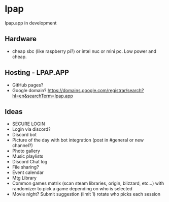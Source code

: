 # lpap
lpap.app in development


## Hardware
- cheap sbc (like raspberry pi?) or intel nuc or mini pc. Low power and cheap.

## Hosting - LPAP.APP
- GitHub pages?
- Google domain? https://domains.google.com/registrar/search?hl=en&searchTerm=lpap.app

## Ideas
- SECURE LOGIN
- Login via discord?
- Discord bot
- Picture of the day with bot integration 
(post in \#general or new channel?)
- Photo gallery 
- Music playlists
- Discord Chat log
- File sharing?
- Event calendar
- Mtg Library
- Common games matrix (scan steam libraries, origin, blizzard, etc…) with randomizer to pick a game depending on who is selected
- Movie night? Submit suggestion (limit 1) rotate who picks each session
